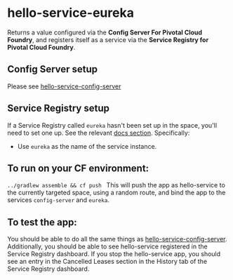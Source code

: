 # hello-service-eureka
Returns a value configured via the **Config Server For Pivotal Cloud Foundry**, and registers itself as a service via the **Service Registry for Pivotal Cloud Foundry**.

## Config Server setup
Please see [hello-service-config-server](https://github.com/willtran-/spring-cloud-demo/tree/master/hello-service-config-server)

## Service Registry setup
If a Service Registry called ```eureka``` hasn't been set up in the space, you'll need to set one up. See the relevant [docs section](http://cf-p1-docs-staging.cfapps.io/spring-cloud-services/service-registry/#create-service-registry). Specifically: 

* Use ```eureka``` as the name of the service instance.

## To run on your CF environment:
```../gradlew assemble && cf push ```
This will push the app as hello-service to the currently targeted space, using a random route, and bind the app to the services ```config-server``` and ```eureka```.

## To test the app:
You should be able to do all the same things as [hello-service-config-server](https://github.com/willtran-/spring-cloud-demo/tree/master/hello-service-config-server). Additionally, you should be able to see hello-service registered in the Service Registry dashboard. If you stop the hello-service app, you should see an entry in the Cancelled Leases section in the History tab of the Service Registry dashboard.
